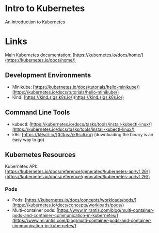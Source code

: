 # Intro to Kubernetes
An introduction to Kubernetes

# Links
Main Kubernetes documentation: [https://kubernetes.io/docs/home/](https://kubernetes.io/docs/home/)


## Development Environments
* Minikube: [https://kubernetes.io/docs/tutorials/hello-minikube/](https://kubernetes.io/docs/tutorials/hello-minikube/)
* Kind: [https://kind.sigs.k8s.io/](https://kind.sigs.k8s.io/)

## Command Line Tools
* kubectl: [https://kubernetes.io/docs/tasks/tools/install-kubectl-linux/](https://kubernetes.io/docs/tasks/tools/install-kubectl-linux/)
* k9s: [https://k9scli.io/](https://k9scli.io/) (downloading the binary is an easy way to go)

## Kubernetes Resources

Kubernetes API: [https://kubernetes.io/docs/reference/generated/kubernetes-api/v1.26/](https://kubernetes.io/docs/reference/generated/kubernetes-api/v1.26/)

### Pods
* Pods: [https://kubernetes.io/docs/concepts/workloads/pods/](https://kubernetes.io/docs/concepts/workloads/pods/)
* Multi-container pods: [https://www.mirantis.com/blog/multi-container-pods-and-container-communication-in-kubernetes/](https://www.mirantis.com/blog/multi-container-pods-and-container-communication-in-kubernetes/)